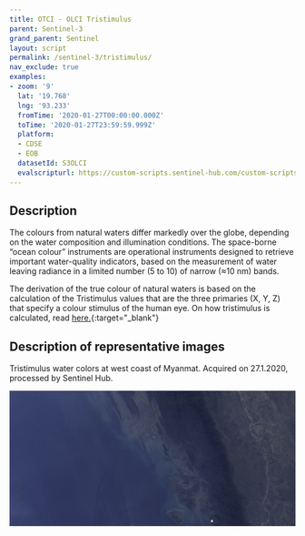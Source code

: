 ```yaml
---
title: OTCI - OLCI Tristimulus
parent: Sentinel-3
grand_parent: Sentinel
layout: script
permalink: /sentinel-3/tristimulus/
nav_exclude: true
examples:
- zoom: '9'
  lat: '19.768'
  lng: '93.233'
  fromTime: '2020-01-27T00:00:00.000Z'
  toTime: '2020-01-27T23:59:59.999Z'
  platform:
  - CDSE
  - EOB
  datasetId: S3OLCI
  evalscripturl: https://custom-scripts.sentinel-hub.com/custom-scripts/sentinel-3/tristimulus/script.js
---
```


## Description

The colours from natural waters differ markedly over the globe, depending on the water composition and illumination conditions. The space-borne “ocean colour” instruments are operational instruments designed to retrieve important water-quality indicators, based on the measurement of water leaving radiance in a limited number (5 to 10) of narrow (≈10 nm) bands. 

The derivation of the true colour of natural waters is based on the calculation of the Tristimulus values that are the three primaries (X, Y, Z) that specify a colour stimulus of the human eye. On how tristimulus is calculated, read [here.](https://www.ncbi.nlm.nih.gov/pmc/articles/PMC4634488/){:target="_blank"}

## Description of representative images

Tristimulus water colors at west coast of Myanmat. Acquired on 27.1.2020, processed by Sentinel Hub. 

![Tristimulus of Myanmar](fig/fig1.png)



